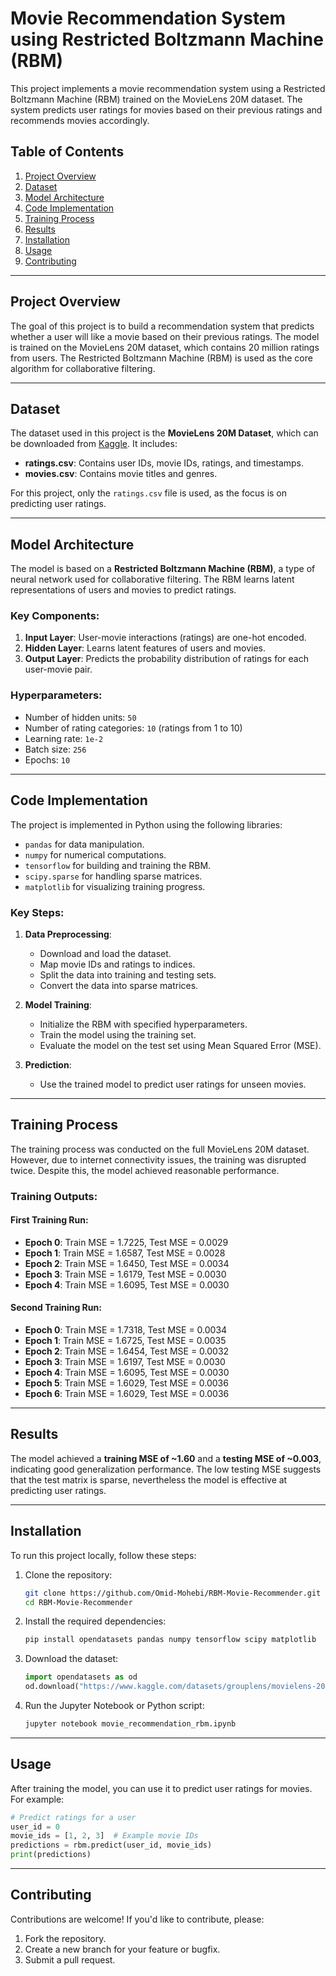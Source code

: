 # Movie Recommendation System using Restricted Boltzmann Machine (RBM)

This project implements a movie recommendation system using a Restricted Boltzmann Machine (RBM) trained on the MovieLens 20M dataset. The system predicts user ratings for movies based on their previous ratings and recommends movies accordingly.

## Table of Contents
1. [Project Overview](#project-overview)
2. [Dataset](#dataset)
3. [Model Architecture](#model-architecture)
4. [Code Implementation](#code-implementation)
5. [Training Process](#training-process)
6. [Results](#results)
7. [Installation](#installation)
8. [Usage](#usage)
9. [Contributing](#contributing)

---

## Project Overview

The goal of this project is to build a recommendation system that predicts whether a user will like a movie based on their previous ratings. The model is trained on the MovieLens 20M dataset, which contains 20 million ratings from users. The Restricted Boltzmann Machine (RBM) is used as the core algorithm for collaborative filtering.

---

## Dataset

The dataset used in this project is the **MovieLens 20M Dataset**, which can be downloaded from [Kaggle](https://www.kaggle.com/datasets/grouplens/movielens-20m-dataset). It includes:
- **ratings.csv**: Contains user IDs, movie IDs, ratings, and timestamps.
- **movies.csv**: Contains movie titles and genres.

For this project, only the `ratings.csv` file is used, as the focus is on predicting user ratings.

---

## Model Architecture

The model is based on a **Restricted Boltzmann Machine (RBM)**, a type of neural network used for collaborative filtering. The RBM learns latent representations of users and movies to predict ratings.

### Key Components:
1. **Input Layer**: User-movie interactions (ratings) are one-hot encoded.
2. **Hidden Layer**: Learns latent features of users and movies.
3. **Output Layer**: Predicts the probability distribution of ratings for each user-movie pair.

### Hyperparameters:
- Number of hidden units: `50`
- Number of rating categories: `10` (ratings from 1 to 10)
- Learning rate: `1e-2`
- Batch size: `256`
- Epochs: `10`

---

## Code Implementation

The project is implemented in Python using the following libraries:
- `pandas` for data manipulation.
- `numpy` for numerical computations.
- `tensorflow` for building and training the RBM.
- `scipy.sparse` for handling sparse matrices.
- `matplotlib` for visualizing training progress.

### Key Steps:
1. **Data Preprocessing**:
   - Download and load the dataset.
   - Map movie IDs and ratings to indices.
   - Split the data into training and testing sets.
   - Convert the data into sparse matrices.

2. **Model Training**:
   - Initialize the RBM with specified hyperparameters.
   - Train the model using the training set.
   - Evaluate the model on the test set using Mean Squared Error (MSE).

3. **Prediction**:
   - Use the trained model to predict user ratings for unseen movies.

---

## Training Process

The training process was conducted on the full MovieLens 20M dataset. However, due to internet connectivity issues, the training was disrupted twice. Despite this, the model achieved reasonable performance.

### Training Outputs:
#### First Training Run:
- **Epoch 0**: Train MSE = 1.7225, Test MSE = 0.0029
- **Epoch 1**: Train MSE = 1.6587, Test MSE = 0.0028
- **Epoch 2**: Train MSE = 1.6450, Test MSE = 0.0034
- **Epoch 3**: Train MSE = 1.6179, Test MSE = 0.0030
- **Epoch 4**: Train MSE = 1.6095, Test MSE = 0.0030

#### Second Training Run:
- **Epoch 0**: Train MSE = 1.7318, Test MSE = 0.0034
- **Epoch 1**: Train MSE = 1.6725, Test MSE = 0.0035
- **Epoch 2**: Train MSE = 1.6454, Test MSE = 0.0032
- **Epoch 3**: Train MSE = 1.6197, Test MSE = 0.0030
- **Epoch 4**: Train MSE = 1.6095, Test MSE = 0.0030
- **Epoch 5**: Train MSE = 1.6029, Test MSE = 0.0036
- **Epoch 6**: Train MSE = 1.6029, Test MSE = 0.0036

---

## Results

The model achieved a **training MSE of ~1.60** and a **testing MSE of ~0.003**, indicating good generalization performance. The low testing MSE suggests that the test matrix is sparse, nevertheless the model is effective at predicting user ratings.

---

## Installation

To run this project locally, follow these steps:

1. Clone the repository:
   ```bash
   git clone https://github.com/Omid-Mohebi/RBM-Movie-Recommender.git
   cd RBM-Movie-Recommender
   ```

2. Install the required dependencies:
   ```bash
   pip install opendatasets pandas numpy tensorflow scipy matplotlib
   ```

3. Download the dataset:
   ```python
   import opendatasets as od
   od.download("https://www.kaggle.com/datasets/grouplens/movielens-20m-dataset")
   ```

4. Run the Jupyter Notebook or Python script:
   ```bash
   jupyter notebook movie_recommendation_rbm.ipynb
   ```

---

## Usage

After training the model, you can use it to predict user ratings for movies. For example:
```python
# Predict ratings for a user
user_id = 0
movie_ids = [1, 2, 3]  # Example movie IDs
predictions = rbm.predict(user_id, movie_ids)
print(predictions)
```

---

## Contributing

Contributions are welcome! If you'd like to contribute, please:
1. Fork the repository.
2. Create a new branch for your feature or bugfix.
3. Submit a pull request.

